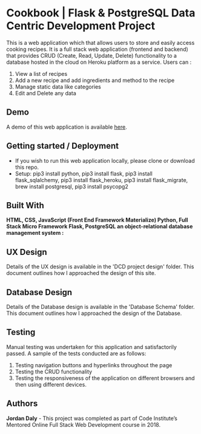 # Cookbook | Flask & PostgreSQL Data Centric Development Project

This is a web application which that allows users to store and easily access cooking recipes. It is a full stack web application (frontend and backend) that provides CRUD (Create, Read, Update, Delete) functionality to a database hosted in the cloud on Heroku platform as a service. Users can :
1.	View a list of recipes
2.	Add a new recipe and add ingredients and method to the recipe
3.	Manage static data like categories
4.	Edit and Delete any data


## Demo

A demo of this web application is available [here](https://daly-cookbook.herokuapp.com/).


## Getting started / Deployment

* If you wish to run this web application locally, please clone or download this repo.
* Setup: pip3 install python, pip3 install flask, pip3 install flask_sqlalchemy, pip3 install flask_heroku, pip3 install flask_migrate, brew install postgresql, pip3 install psycopg2



## Built With

**HTML, CSS, JavaScript (Front End Framework Materialize)  Python, Full Stack Micro Framework Flask, PostgreSQL an object-relational database management system :**

## UX Design

Details of the UX design is available in the 'DCD project design' folder. This document outlines how I approached the design of this site.

## Database Design

Details of the Database design is available in the
'Database Schema' folder. This document outlines how I approached the design of the Database.

## Testing

Manual testing was undertaken for this application and satisfactorily passed. A sample of the tests conducted are as follows:
1.	Testing navigation buttons and hyperlinks throughout the page
2.	Testing the CRUD functionality
3.	Testing the responsiveness of the application on different browsers and then using different devices.

## Authors

**Jordan Daly** - This project was completed as part of Code Institute’s Mentored Online Full Stack Web Development course in 2018.
